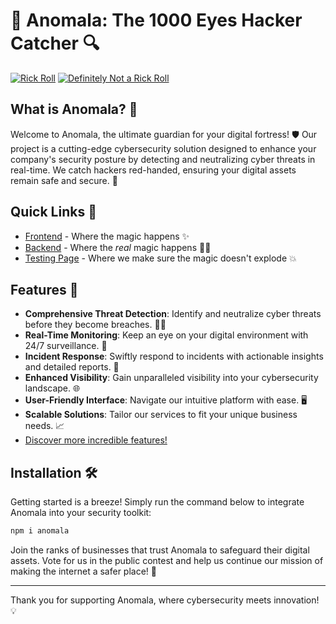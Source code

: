 # 🚀 Anomala: The 1000 Eyes Hacker Catcher 🔍

[![Rick Roll](https://img.shields.io/badge/Rick-Roll-red)](https://www.youtube.com/watch?v=dQw4w9WgXcQ) 
[![Definitely Not a Rick Roll](https://img.shields.io/badge/Trust-Me-blue)](https://www.youtube.com/watch?v=dQw4w9WgXcQ)

## What is Anomala? 🤔

Welcome to Anomala, the ultimate guardian for your digital fortress! 🛡️ Our project is a cutting-edge cybersecurity solution designed to enhance your company's security posture by detecting and neutralizing cyber threats in real-time. We catch hackers red-handed, ensuring your digital assets remain safe and secure. 🚀

## Quick Links 🔗

- [Frontend](https://www.anomala.cc/) - Where the magic happens ✨
- [Backend](https://backend.anomala.cc/docs) - Where the *real* magic happens 🧙‍♂️
- [Testing Page](https://pv-hax.github.io/example/) - Where we make sure the magic doesn't explode 💥

## Features 🎯

- **Comprehensive Threat Detection**: Identify and neutralize cyber threats before they become breaches. 🕵️‍♀️
- **Real-Time Monitoring**: Keep an eye on your digital environment with 24/7 surveillance. 👀
- **Incident Response**: Swiftly respond to incidents with actionable insights and detailed reports. 📝
- **Enhanced Visibility**: Gain unparalleled visibility into your cybersecurity landscape. 🌐
- **User-Friendly Interface**: Navigate our intuitive platform with ease. 🖥️
- **Scalable Solutions**: Tailor our services to fit your unique business needs. 📈
- [Discover more incredible features!](https://www.youtube.com/watch?v=dQw4w9WgXcQ)

## Installation 🛠️

Getting started is a breeze! Simply run the command below to integrate Anomala into your security toolkit:

```bash
npm i anomala
```

Join the ranks of businesses that trust Anomala to safeguard their digital assets. Vote for us in the public contest and help us continue our mission of making the internet a safer place! 🌟

---

Thank you for supporting Anomala, where cybersecurity meets innovation! 💡

